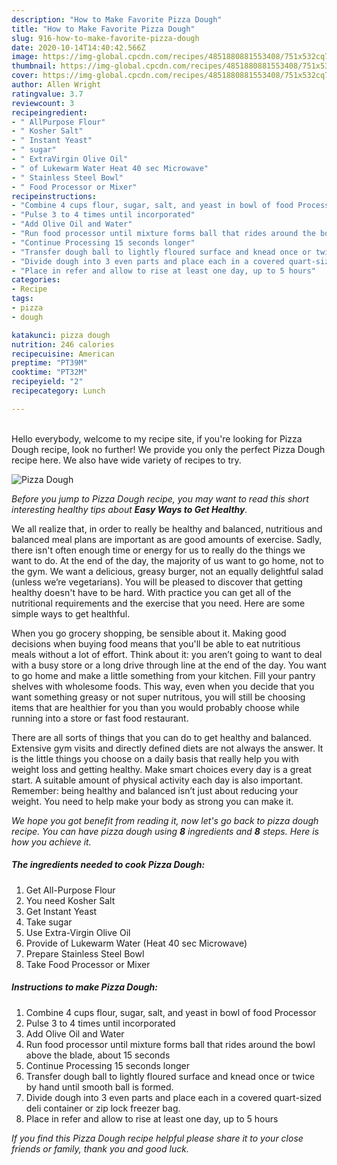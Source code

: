 ```yaml
---
description: "How to Make Favorite Pizza Dough"
title: "How to Make Favorite Pizza Dough"
slug: 916-how-to-make-favorite-pizza-dough
date: 2020-10-14T14:40:42.566Z
image: https://img-global.cpcdn.com/recipes/4851880881553408/751x532cq70/pizza-dough-recipe-main-photo.jpg
thumbnail: https://img-global.cpcdn.com/recipes/4851880881553408/751x532cq70/pizza-dough-recipe-main-photo.jpg
cover: https://img-global.cpcdn.com/recipes/4851880881553408/751x532cq70/pizza-dough-recipe-main-photo.jpg
author: Allen Wright
ratingvalue: 3.7
reviewcount: 3
recipeingredient:
- " AllPurpose Flour"
- " Kosher Salt"
- " Instant Yeast"
- " sugar"
- " ExtraVirgin Olive Oil"
- " of Lukewarm Water Heat 40 sec Microwave"
- " Stainless Steel Bowl"
- " Food Processor or Mixer"
recipeinstructions:
- "Combine 4 cups flour, sugar, salt, and yeast in bowl of food Processor"
- "Pulse 3 to 4 times until incorporated"
- "Add Olive Oil and Water"
- "Run food processor until mixture forms ball that rides around the bowl above the blade, about 15 seconds"
- "Continue Processing 15 seconds longer"
- "Transfer dough ball to lightly floured surface and knead once or twice by hand until smooth ball is formed."
- "Divide dough into 3 even parts and place each in a covered quart-sized deli container or zip lock freezer bag."
- "Place in refer and allow to rise at least one day, up to 5 hours"
categories:
- Recipe
tags:
- pizza
- dough

katakunci: pizza dough 
nutrition: 246 calories
recipecuisine: American
preptime: "PT39M"
cooktime: "PT32M"
recipeyield: "2"
recipecategory: Lunch

---
```

<br>
Hello everybody, welcome to my recipe site, if you're looking for Pizza Dough recipe, look no further! We provide you only the perfect Pizza Dough recipe here. We also have wide variety of recipes to try.
<br>


![Pizza Dough](https://img-global.cpcdn.com/recipes/4851880881553408/751x532cq70/pizza-dough-recipe-main-photo.jpg)

<i>Before you jump to Pizza Dough recipe, you may want to read this short interesting healthy tips about <strong>Easy Ways to Get Healthy</strong>.</i>

We all realize that, in order to really be healthy and balanced, nutritious and balanced meal plans are important as are good amounts of exercise. Sadly, there isn't often enough time or energy for us to really do the things we want to do. At the end of the day, the majority of us want to go home, not to the gym. We want a delicious, greasy burger, not an equally delightful salad (unless we’re vegetarians). You will be pleased to discover that getting healthy doesn't have to be hard. With practice you can get all of the nutritional requirements and the exercise that you need. Here are some simple ways to get healthful.

When you go grocery shopping, be sensible about it. Making good decisions when buying food means that you'll be able to eat nutritious meals without a lot of effort. Think about it: you aren’t going to want to deal with a busy store or a long drive through line at the end of the day. You want to go home and make a little something from your kitchen. Fill your pantry shelves with wholesome foods. This way, even when you decide that you want something greasy or not super nutritous, you will still be choosing items that are healthier for you than you would probably choose while running into a store or fast food restaurant.

There are all sorts of things that you can do to get healthy and balanced. Extensive gym visits and directly defined diets are not always the answer. It is the little things you choose on a daily basis that really help you with weight loss and getting healthy. Make smart choices every day is a great start. A suitable amount of physical activity each day is also important. Remember: being healthy and balanced isn’t just about reducing your weight. You need to help make your body as strong you can make it. 


<i>We hope you got benefit from reading it, now let's go back to pizza dough recipe. You can have pizza dough using <strong>8</strong> ingredients and <strong>8</strong> steps. Here is how you achieve it.
</i>

##### The ingredients needed to cook Pizza Dough:

1. Get  All-Purpose Flour
1. You need  Kosher Salt
1. Get  Instant Yeast
1. Take  sugar
1. Use  Extra-Virgin Olive Oil
1. Provide  of Lukewarm Water (Heat 40 sec Microwave)
1. Prepare  Stainless Steel Bowl
1. Take  Food Processor or Mixer


##### Instructions to make Pizza Dough:

1. Combine 4 cups flour, sugar, salt, and yeast in bowl of food Processor
1. Pulse 3 to 4 times until incorporated
1. Add Olive Oil and Water
1. Run food processor until mixture forms ball that rides around the bowl above the blade, about 15 seconds
1. Continue Processing 15 seconds longer
1. Transfer dough ball to lightly floured surface and knead once or twice by hand until smooth ball is formed.
1. Divide dough into 3 even parts and place each in a covered quart-sized deli container or zip lock freezer bag.
1. Place in refer and allow to rise at least one day, up to 5 hours


<i>If you find this Pizza Dough recipe helpful please share it to your close friends or family, thank you and good luck.</i>
